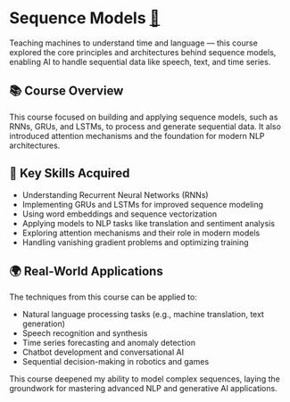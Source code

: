 # Sequence Models [🔗](https://coursera.org/share/62416bbef1a8d89341e2e0458afaaa4b)

Teaching machines to understand time and language — this course explored the core principles and architectures behind sequence models, enabling AI to handle sequential data like speech, text, and time series.

## 📚 Course Overview

This course focused on building and applying sequence models, such as RNNs, GRUs, and LSTMs, to process and generate sequential data. It also introduced attention mechanisms and the foundation for modern NLP architectures.

## 🧠 Key Skills Acquired

- Understanding Recurrent Neural Networks (RNNs)  
- Implementing GRUs and LSTMs for improved sequence modeling  
- Using word embeddings and sequence vectorization  
- Applying models to NLP tasks like translation and sentiment analysis  
- Exploring attention mechanisms and their role in modern models  
- Handling vanishing gradient problems and optimizing training

## 🌍 Real-World Applications

The techniques from this course can be applied to:

- Natural language processing tasks (e.g., machine translation, text generation)  
- Speech recognition and synthesis  
- Time series forecasting and anomaly detection  
- Chatbot development and conversational AI  
- Sequential decision-making in robotics and games

This course deepened my ability to model complex sequences, laying the groundwork for mastering advanced NLP and generative AI applications.